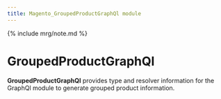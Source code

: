 ```yaml
---
title: Magento_GroupedProductGraphQl module
---
```


{% include mrg/note.md %}

# GroupedProductGraphQl

**GroupedProductGraphQl** provides type and resolver information for the GraphQl module
to generate grouped product information.
